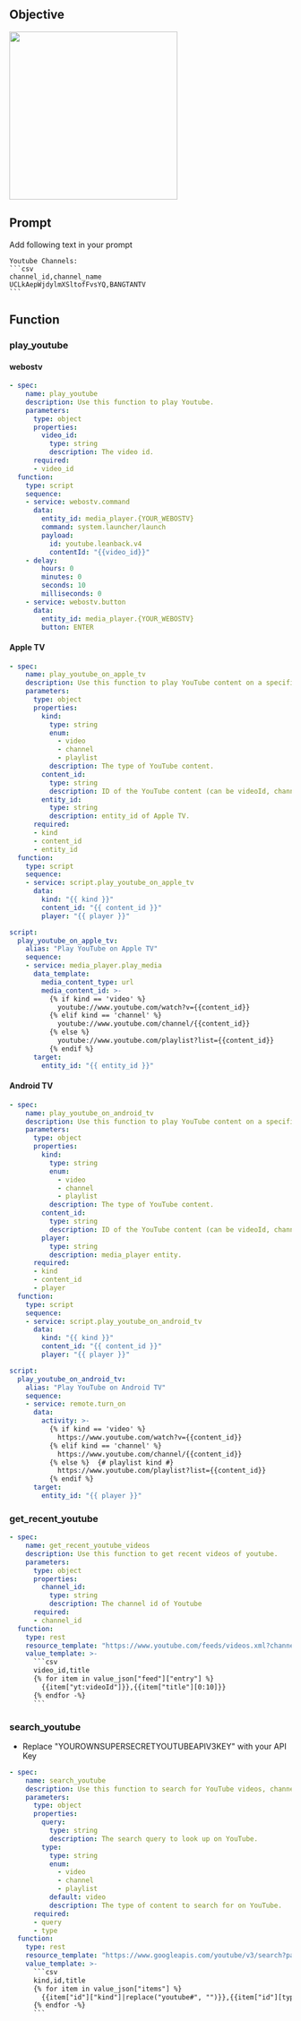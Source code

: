 ## Objective
<img width="300" src="https://github.com/mLupine/OmniConv/assets/2917984/d5c9e0db-8d7c-4a7a-bc46-b043627ffec6">

## Prompt
Add following text in your prompt
````
Youtube Channels:
```csv
channel_id,channel_name
UCLkAepWjdylmXSltofFvsYQ,BANGTANTV
```
````

## Function
### play_youtube
#### webostv
```yaml
- spec:
    name: play_youtube
    description: Use this function to play Youtube.
    parameters:
      type: object
      properties:
        video_id:
          type: string
          description: The video id.
      required:
      - video_id
  function:
    type: script
    sequence:
    - service: webostv.command
      data:
        entity_id: media_player.{YOUR_WEBOSTV}
        command: system.launcher/launch
        payload:
          id: youtube.leanback.v4
          contentId: "{{video_id}}"
    - delay:
        hours: 0
        minutes: 0
        seconds: 10
        milliseconds: 0
    - service: webostv.button
      data:
        entity_id: media_player.{YOUR_WEBOSTV}
        button: ENTER
```
#### Apple TV
```yaml
- spec:
    name: play_youtube_on_apple_tv
    description: Use this function to play YouTube content on a specified Apple TV.
    parameters:
      type: object
      properties:
        kind:
          type: string
          enum:
            - video
            - channel
            - playlist
          description: The type of YouTube content.
        content_id:
          type: string
          description: ID of the YouTube content (can be videoId, channelId, or playlistId).
        entity_id:
          type: string
          description: entity_id of Apple TV.
      required:
      - kind
      - content_id
      - entity_id
  function:
    type: script
    sequence:
    - service: script.play_youtube_on_apple_tv
      data:
        kind: "{{ kind }}"
        content_id: "{{ content_id }}"
        player: "{{ player }}"
```

```yaml
script:
  play_youtube_on_apple_tv:
    alias: "Play YouTube on Apple TV"
    sequence:
    - service: media_player.play_media
      data_template:
        media_content_type: url
        media_content_id: >-
          {% if kind == 'video' %}
            youtube://www.youtube.com/watch?v={{content_id}}
          {% elif kind == 'channel' %}
            youtube://www.youtube.com/channel/{{content_id}}
          {% else %}
            youtube://www.youtube.com/playlist?list={{content_id}}
          {% endif %}
      target:
        entity_id: "{{ entity_id }}"
```

#### Android TV
```yaml
- spec:
    name: play_youtube_on_android_tv
    description: Use this function to play YouTube content on a specified Android TV.
    parameters:
      type: object
      properties:
        kind:
          type: string
          enum:
            - video
            - channel
            - playlist
          description: The type of YouTube content.
        content_id:
          type: string
          description: ID of the YouTube content (can be videoId, channelId, or playlistId).
        player:
          type: string
          description: media_player entity.
      required:
      - kind
      - content_id
      - player
  function:
    type: script
    sequence:
    - service: script.play_youtube_on_android_tv
      data:
        kind: "{{ kind }}"
        content_id: "{{ content_id }}"
        player: "{{ player }}"
```

```yaml
script:
  play_youtube_on_android_tv:
    alias: "Play YouTube on Android TV"
    sequence:
    - service: remote.turn_on
      data:
        activity: >-
          {% if kind == 'video' %}
            https://www.youtube.com/watch?v={{content_id}}
          {% elif kind == 'channel' %}
            https://www.youtube.com/channel/{{content_id}}
          {% else %}  {# playlist kind #}
            https://www.youtube.com/playlist?list={{content_id}}
          {% endif %}
      target:
        entity_id: "{{ player }}"
```

### get_recent_youtube
```yaml
- spec:
    name: get_recent_youtube_videos
    description: Use this function to get recent videos of youtube.
    parameters:
      type: object
      properties:
        channel_id:
          type: string
          description: The channel id of Youtube
      required:
      - channel_id
  function:
    type: rest
    resource_template: "https://www.youtube.com/feeds/videos.xml?channel_id={{channel_id}}"
    value_template: >-
      ```csv
      video_id,title
      {% for item in value_json["feed"]["entry"] %}
        {{item["yt:videoId"]}},{{item["title"][0:10]}}
      {% endfor -%}
      ```
```

### search_youtube
- Replace "YOUROWNSUPERSECRETYOUTUBEAPIV3KEY" with your API Key

```yaml
- spec:
    name: search_youtube
    description: Use this function to search for YouTube videos, channels, or playlists based on a query.
    parameters:
      type: object
      properties:
        query:
          type: string
          description: The search query to look up on YouTube.
        type:
          type: string
          enum:
            - video
            - channel
            - playlist
          default: video
          description: The type of content to search for on YouTube.
      required:
      - query
      - type
  function:
    type: rest
    resource_template: "https://www.googleapis.com/youtube/v3/search?part=snippet&q={{query}}&type={{type}}&key={YOUROWNSUPERSECRETYOUTUBEAPIV3KEY}"
    value_template: >-
      ```csv
      kind,id,title
      {% for item in value_json["items"] %}
        {{item["id"]["kind"]|replace("youtube#", "")}},{{item["id"][type + "Id"]}},{{item["snippet"]["title"]|replace(",", " ")|truncate(50, True, "...")}}
      {% endfor -%}
      ```
```
